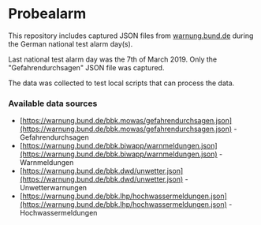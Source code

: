 # Probealarm
This repository includes captured JSON files from [warnung.bund.de](https://warnung.bund.de) during the German national test alarm day(s).

Last national test alarm day was the 7th of March 2019. Only the "Gefahrendurchsagen" JSON file was captured.

The data was collected to test local scripts that can process the data.


### Available data sources

* [https://warnung.bund.de/bbk.mowas/gefahrendurchsagen.json](https://warnung.bund.de/bbk.mowas/gefahrendurchsagen.json) - Gefahrendurchsagen
* [https://warnung.bund.de/bbk.biwapp/warnmeldungen.json](https://warnung.bund.de/bbk.biwapp/warnmeldungen.json) - Warnmeldungen
* [https://warnung.bund.de/bbk.dwd/unwetter.json](https://warnung.bund.de/bbk.dwd/unwetter.json) - Unwetterwarnungen
* [https://warnung.bund.de/bbk.lhp/hochwassermeldungen.json](https://warnung.bund.de/bbk.lhp/hochwassermeldungen.json) - Hochwassermeldungen

